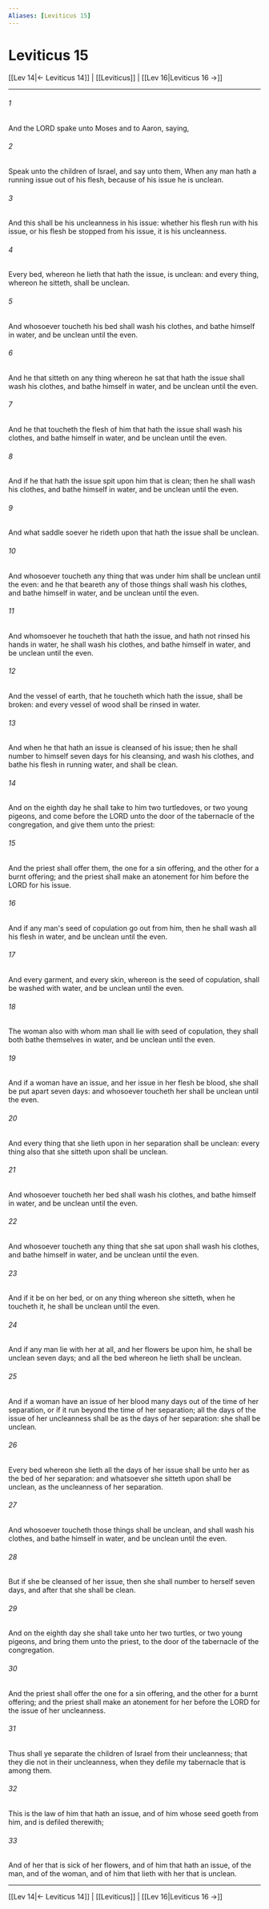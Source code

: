 ```yaml
---
Aliases: [Leviticus 15]
---
```

# Leviticus 15

[[Lev 14|← Leviticus 14]] | [[Leviticus]] | [[Lev 16|Leviticus 16 →]]
***



###### 1 
And the LORD spake unto Moses and to Aaron, saying, 

###### 2 
Speak unto the children of Israel, and say unto them, When any man hath a running issue out of his flesh, because of his issue he is unclean. 

###### 3 
And this shall be his uncleanness in his issue: whether his flesh run with his issue, or his flesh be stopped from his issue, it is his uncleanness. 

###### 4 
Every bed, whereon he lieth that hath the issue, is unclean: and every thing, whereon he sitteth, shall be unclean. 

###### 5 
And whosoever toucheth his bed shall wash his clothes, and bathe himself in water, and be unclean until the even. 

###### 6 
And he that sitteth on any thing whereon he sat that hath the issue shall wash his clothes, and bathe himself in water, and be unclean until the even. 

###### 7 
And he that toucheth the flesh of him that hath the issue shall wash his clothes, and bathe himself in water, and be unclean until the even. 

###### 8 
And if he that hath the issue spit upon him that is clean; then he shall wash his clothes, and bathe himself in water, and be unclean until the even. 

###### 9 
And what saddle soever he rideth upon that hath the issue shall be unclean. 

###### 10 
And whosoever toucheth any thing that was under him shall be unclean until the even: and he that beareth any of those things shall wash his clothes, and bathe himself in water, and be unclean until the even. 

###### 11 
And whomsoever he toucheth that hath the issue, and hath not rinsed his hands in water, he shall wash his clothes, and bathe himself in water, and be unclean until the even. 

###### 12 
And the vessel of earth, that he toucheth which hath the issue, shall be broken: and every vessel of wood shall be rinsed in water. 

###### 13 
And when he that hath an issue is cleansed of his issue; then he shall number to himself seven days for his cleansing, and wash his clothes, and bathe his flesh in running water, and shall be clean. 

###### 14 
And on the eighth day he shall take to him two turtledoves, or two young pigeons, and come before the LORD unto the door of the tabernacle of the congregation, and give them unto the priest: 

###### 15 
And the priest shall offer them, the one for a sin offering, and the other for a burnt offering; and the priest shall make an atonement for him before the LORD for his issue. 

###### 16 
And if any man's seed of copulation go out from him, then he shall wash all his flesh in water, and be unclean until the even. 

###### 17 
And every garment, and every skin, whereon is the seed of copulation, shall be washed with water, and be unclean until the even. 

###### 18 
The woman also with whom man shall lie with seed of copulation, they shall both bathe themselves in water, and be unclean until the even. 

###### 19 
And if a woman have an issue, and her issue in her flesh be blood, she shall be put apart seven days: and whosoever toucheth her shall be unclean until the even. 

###### 20 
And every thing that she lieth upon in her separation shall be unclean: every thing also that she sitteth upon shall be unclean. 

###### 21 
And whosoever toucheth her bed shall wash his clothes, and bathe himself in water, and be unclean until the even. 

###### 22 
And whosoever toucheth any thing that she sat upon shall wash his clothes, and bathe himself in water, and be unclean until the even. 

###### 23 
And if it be on her bed, or on any thing whereon she sitteth, when he toucheth it, he shall be unclean until the even. 

###### 24 
And if any man lie with her at all, and her flowers be upon him, he shall be unclean seven days; and all the bed whereon he lieth shall be unclean. 

###### 25 
And if a woman have an issue of her blood many days out of the time of her separation, or if it run beyond the time of her separation; all the days of the issue of her uncleanness shall be as the days of her separation: she shall be unclean. 

###### 26 
Every bed whereon she lieth all the days of her issue shall be unto her as the bed of her separation: and whatsoever she sitteth upon shall be unclean, as the uncleanness of her separation. 

###### 27 
And whosoever toucheth those things shall be unclean, and shall wash his clothes, and bathe himself in water, and be unclean until the even. 

###### 28 
But if she be cleansed of her issue, then she shall number to herself seven days, and after that she shall be clean. 

###### 29 
And on the eighth day she shall take unto her two turtles, or two young pigeons, and bring them unto the priest, to the door of the tabernacle of the congregation. 

###### 30 
And the priest shall offer the one for a sin offering, and the other for a burnt offering; and the priest shall make an atonement for her before the LORD for the issue of her uncleanness. 

###### 31 
Thus shall ye separate the children of Israel from their uncleanness; that they die not in their uncleanness, when they defile my tabernacle that is among them. 

###### 32 
This is the law of him that hath an issue, and of him whose seed goeth from him, and is defiled therewith; 

###### 33 
And of her that is sick of her flowers, and of him that hath an issue, of the man, and of the woman, and of him that lieth with her that is unclean.

***
[[Lev 14|← Leviticus 14]] | [[Leviticus]] | [[Lev 16|Leviticus 16 →]]
